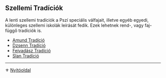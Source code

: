 ## Szellemi Tradíciók

A lenti szellemi tradíciók a Pszí speciális válfajait, illetve egyéb egyedi, különleges szellemi iskolák leírását fedik. Ezek lehetnek rend-, vagy faj-függő tradíciók is.

- [Amund Tradíció](053_01_amund_tradicio.md)
- [Dzsenn Tradíció](053_02_dzsenn_tradicio.md)
- [Fejvadász Tradíció](053_03_fejvadasz_tradicio.md)
- [Slan Tradíció](053_04_slan_tradicio.md)

---

⚜️ [Nyitóoldal](start.md)
